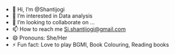 - 👋 Hi, I’m @Shantijogi
- 👀 I’m interested in Data analysis
- 💞️ I’m looking to collaborate on ...
- 📫 How to reach me Sj.shantijogi@gmail.com
- 😄 Pronouns: She/Her
- ⚡ Fun fact: Love to play BGMI, Book Colouring, Reading books
<!---
Shantijogi/Shantijogi is a ✨ special ✨ repository because its `README.md` (this file) appears on your GitHub profile.
You can click the Preview link to take a look at your changes.
--->
